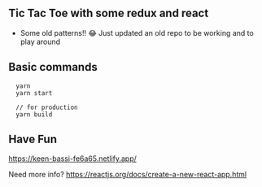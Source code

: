 ## Tic Tac Toe with some redux and react
- Some old patterns!! 😂  Just updated an old repo to be working and to play around

## Basic commands
```
  yarn
  yarn start
  
  // for production
  yarn build
```

## Have Fun
https://keen-bassi-fe6a65.netlify.app/




Need more info?
https://reactjs.org/docs/create-a-new-react-app.html




